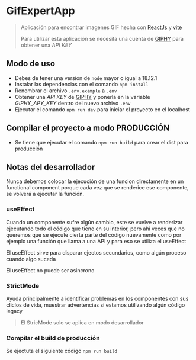 # GifExpertApp
> Aplicación para encontrar imagenes GIF hecha con [ReactJs](https://es.reactjs.org/) y [vite](https://vitejs.dev/)
>
> Para utilizar esta aplicación se necesita una cuenta de [GIPHY](https://developers.giphy.com/) para obtener una *API KEY*


## Modo de uso
* Debes de tener una versión de `node` mayor o igual a 18.12.1
* Instalar las dependencias con el comando `npm install`
* Renombrar el archivo `.env.example` a `.env`
* Obtener una *API KEY* de [GIPHY](https://developers.giphy.com/) y ponerla en la variable *GIPHY_APY_KEY* dentro del nuevo archivo `.env`
* Ejecutar el comando `npm run dev` para iniciar el proyecto en el localhost

## Compilar el proyecto a modo PRODUCCIÓN
* Se tiene que ejecutar el comando `npm run build` para crear el dist para producción


## Notas del desarrollador

Nunca debemos colocar la ejecución de una funcion directamente en un functional component porque cada vez que se renderice ese componente, se volverá a ejecutar la función.

### useEffect
Cuando un componente sufre algún cambio, este se vuelve a renderizar ejecutando todo el código que tiene en su interior, pero ahi veces que no queremos que se ejecute cierta parte del código nuevamente como por ejemplo una función que llama a una API y para eso se utiliza el useEffect

El useEffect sirve para disparar ejectos secundarios, como algún proceso cuando algo suceda 

El useEffect no puede ser asincrono

### StrictMode
Ayuda principalmente a identificar problemas en los componentes con sus cliclos de vida, muestrar advertencias si estamos utilizando algún código legacy

> El StricMode solo se aplica en modo desarrollador

### Compilar el build de producción
Se ejectuta el siguiente código `npm run build`